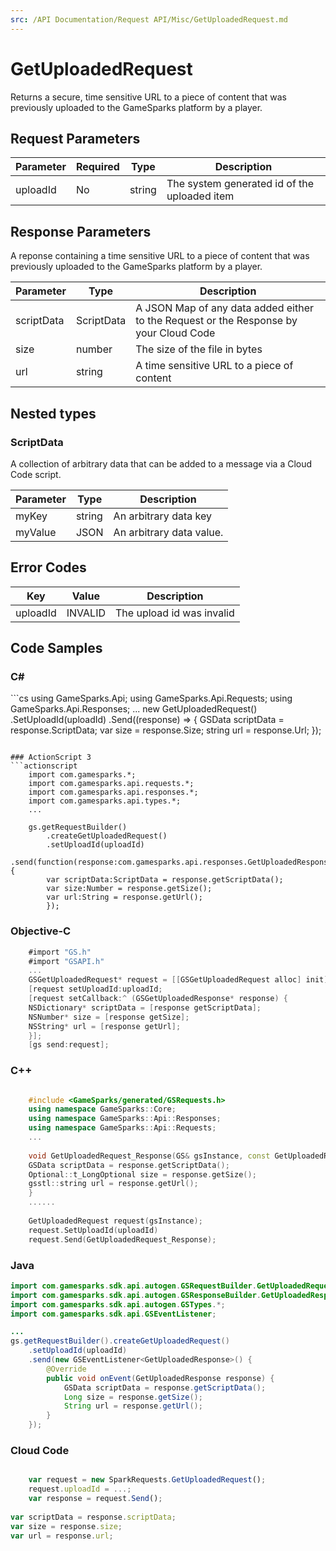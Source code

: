 ```yaml
---
src: /API Documentation/Request API/Misc/GetUploadedRequest.md
---
```


# GetUploadedRequest


Returns a secure, time sensitive URL to a piece of content that was previously uploaded to the GameSparks platform by a player.


## Request Parameters

Parameter | Required | Type | Description
--------- | -------- | ---- | -----------
uploadId | No | string | The system generated id of the uploaded item

## Response Parameters


A reponse containing a time sensitive URL to a piece of content that was previously uploaded to the GameSparks platform by a player.

Parameter | Type | Description
--------- | ---- | -----------
scriptData | ScriptData | A JSON Map of any data added either to the Request or the Response by your Cloud Code
size | number | The size of the file in bytes
url | string | A time sensitive URL to a piece of content

## Nested types

### ScriptData

A collection of arbitrary data that can be added to a message via a Cloud Code script.

Parameter | Type | Description
--------- | ---- | -----------
myKey | string | An arbitrary data key
myValue | JSON | An arbitrary data value.

## Error Codes

Key | Value | Description
--------- | ----------- | -----------
uploadId | INVALID | The upload id was invalid

## Code Samples

<h3>C#</h3>
```cs
	using GameSparks.Api;
	using GameSparks.Api.Requests;
	using GameSparks.Api.Responses;
	...
	new GetUploadedRequest()
		.SetUploadId(uploadId)
		.Send((response) => {
		GSData scriptData = response.ScriptData; 
		var size = response.Size; 
		string url = response.Url; 
		});

```

### ActionScript 3
```actionscript
	import com.gamesparks.*;
	import com.gamesparks.api.requests.*;
	import com.gamesparks.api.responses.*;
	import com.gamesparks.api.types.*;
	...
	
	gs.getRequestBuilder()
	    .createGetUploadedRequest()
		.setUploadId(uploadId)
		.send(function(response:com.gamesparks.api.responses.GetUploadedResponse):void {
		var scriptData:ScriptData = response.getScriptData(); 
		var size:Number = response.getSize(); 
		var url:String = response.getUrl(); 
		});

```

### Objective-C
```objectivec
	#import "GS.h"
	#import "GSAPI.h"
	...
	GSGetUploadedRequest* request = [[GSGetUploadedRequest alloc] init];
	[request setUploadId:uploadId;
	[request setCallback:^ (GSGetUploadedResponse* response) {
	NSDictionary* scriptData = [response getScriptData]; 
	NSNumber* size = [response getSize]; 
	NSString* url = [response getUrl]; 
	}];
	[gs send:request];

```

### C++
```cpp

	#include <GameSparks/generated/GSRequests.h>
	using namespace GameSparks::Core;
	using namespace GameSparks::Api::Responses;
	using namespace GameSparks::Api::Requests;
	...
	
	void GetUploadedRequest_Response(GS& gsInstance, const GetUploadedResponse& response) {
	GSData scriptData = response.getScriptData(); 
	Optional::t_LongOptional size = response.getSize(); 
	gsstl::string url = response.getUrl(); 
	}
	......
	
	GetUploadedRequest request(gsInstance);
	request.SetUploadId(uploadId)
	request.Send(GetUploadedRequest_Response);
```

### Java
```java
import com.gamesparks.sdk.api.autogen.GSRequestBuilder.GetUploadedRequest;
import com.gamesparks.sdk.api.autogen.GSResponseBuilder.GetUploadedResponse;
import com.gamesparks.sdk.api.autogen.GSTypes.*;
import com.gamesparks.sdk.api.GSEventListener;

...
gs.getRequestBuilder().createGetUploadedRequest()
	.setUploadId(uploadId)
	.send(new GSEventListener<GetUploadedResponse>() {
		@Override
		public void onEvent(GetUploadedResponse response) {
			GSData scriptData = response.getScriptData(); 
			Long size = response.getSize(); 
			String url = response.getUrl(); 
		}
	});

```

### Cloud Code
```javascript

	var request = new SparkRequests.GetUploadedRequest();
	request.uploadId = ...;
	var response = request.Send();
	
var scriptData = response.scriptData; 
var size = response.size; 
var url = response.url; 
```


